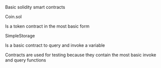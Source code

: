 Basic solidity smart contracts 

Coin.sol

Is a token contract in the most basic form

SimpleStorage

Is a basic contract to query and invoke a variable


Contracts are used for testing because they contain the most basic invoke and query functions